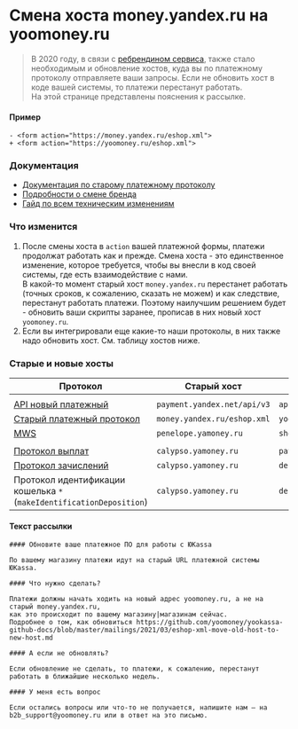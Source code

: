 <!--
...
-->

Смена хоста money.yandex.ru на yoomoney.ru
==========================================

> В 2020 году, в связи с [ребрендином сервиса](https://yoomoney.ru/page?id=536896), также стало необходимым и обновление хостов, куда вы по платежному протоколу отправляете ваши запросы. Если не обновить хост в коде вашей системы, то платежи перестанут работать.  
> На этой странице представлены пояснения к рассылке.

#### Пример

```
- <form action="https://money.yandex.ru/eshop.xml">
+ <form action="https://yoomoney.ru/eshop.xml">
```

### Документация

* [Документация по старому платежному протоколу](https://yookassa.ru/docs/payment-solution)
* [Подробности о смене бренда](https://new.yookassa.ru/)
* [Гайд по всем техническим изменениям](https://yoomoney.ru/i/html-letters/Tech_Guide_2020_kassa_rus.pdf)


### Что изменится 

1. После смены хоста в `action` вашей платежной формы, платежи продолжат работать как и прежде. Смена хоста - это единственное изменение, которое требуется, чтобы вы внесли в код своей системы, где есть взаимодействие с нами.  
В какой-то момент старый хост `money.yandex.ru` перестанет работать (точных сроков, к сожалению, сказать не можем) и как следствие, перестанут работать платежи. Поэтому наилучшим решением будет - обновить ваши скрипты заранее, прописав в них новый хост `yoomoney.ru`.
3. Если вы интегрировали еще какие-то наши протоколы, в них также надо обновить хост. См. таблицу хостов ниже.

<!-- ### Как протестировать
> вводный текст
> 
1. пункты
#### N.B.
...
-->

### Старые и новые хосты

| Протокол | Старый хост | Новый хост |
| -------- | ----------- | ---------- |
|  |
| [API новый платежный](https://yookassa.ru/developers/using-api/basics) | `payment.yandex.net/api/v3` | `api.yookassa.ru/v3/` |
| [Старый платежный протокол](https://yookassa.ru/docs/payment-solution) | `money.yandex.ru/eshop.xml` | `yoomoney.ru/eshop.xml`
| [MWS](https://yookassa.ru/docs/payment-solution/payment-management/basics) | `penelope.yamoney.ru` | `shop.yookassa.ru` |
|  |
| [Протокол выплат](https://yookassa.ru/docs/payouts) | `calypso.yamoney.ru` | `payouts.yookassa.ru` |
| [Протокол зачислений](https://yoomoney.ru/docs/depositions) | `calypso.yamoney.ru` | `deposit.yoomoney.ru` |
| Протокол идентификации кошелька `*` (`makeIdentificationDeposition`) | `calypso.yamoney.ru` | `deposit.yoomoney.ru` |

#### Текст рассылки

```
#### Обновите ваше платежное ПО для работы с ЮKassa

По вашему магазину платежи идут на старый URL платежной системы ЮKassa.

#### Что нужно сделать?

Платежи должны начать ходить на новый адрес yoomoney.ru, а не на старый money.yandex.ru, 
как это происходит по вашему магазину|магазинам сейчас.
Подробнее о том, как обновиться https://github.com/yoomoney/yookassa-github-docs/blob/master/mailings/2021/03/eshop-xml-move-old-host-to-new-host.md

#### А если не обновлять?

Если обновление не сделать, то платежи, к сожалению, перестанут работать в ближайшие несколько недель.

#### У меня есть вопрос

Если остались вопросы или что-то не получается, напишите нам — на b2b_support@yoomoney.ru или в ответ на это письмо.
```
